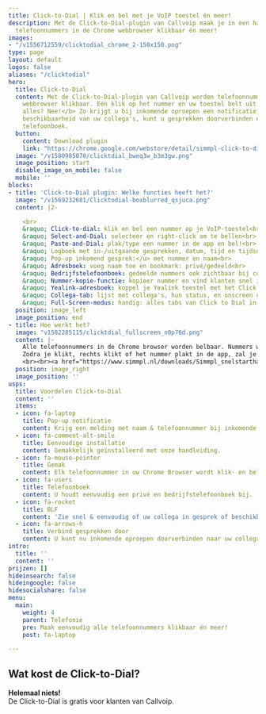 ```yaml
---
title: Click-to-Dial | Klik en bel met je VoIP toestel én meer!
description: Met de Click-to-Dial-plugin van Callvoip maak je in een handomdraai alle
  telefoonnummers in de Chrome webbrowser klikbaar én meer!
images:
- "/v1556712559/clicktodial_chrome_2-150x150.png"
type: page
layout: default
logos: false
aliases: "/clicktodial"
hero:
  title: Click-to-Dial
  content: Met de Click-to-Dial-plugin van Callvoip worden telefoonnummers in de Chrome
    webbrowser klikbaar. Eén klik op het nummer en uw toestel belt uit. <b>Is dit
    alles? Nee!</b> Zo krijgt u bij inkomende oproepen een notificatie, ziet u de
    beschikbaarheid van uw collega's, kunt u gesprekken doorverbinden en heeft u een
    telefoonboek.
  button:
    content: Download plugin
    link: "https://chrome.google.com/webstore/detail/simmpl-click-to-dial/hnjepanannlajhppemgdmcjjpimlhkgm?hl=nl"
  image: "/v1580985070/clicktdial_bweq3w_b3m3gw.png"
  image_position: start
  disable_image_on_mobile: false
  mobile: ''
blocks:
- title: 'Click-to-Dial plugin: Welke functies heeft het?'
  image: "/v1569232681/Clicktodial-boxblurred_qsjuca.png"
  content: |2-

    <br>
    &raquo; Click-to-dial: klik en bel een nummer op je VoIP-toestel<br>
    &raquo; Select-and-Dial: selecteer en right-click om te bellen<br>
    &raquo; Paste-and-Dial: plak/type een nummer in de app en bel!<br>
    &raquo; Logboek met in-/uitgaande gesprekken, datum, tijd en tijdsduur<br>
    &raquo; Pop-up inkomend gesprek:</u> met nummer en naam<br>
    &raquo; Adresboek: voeg naam toe en bookmark: privé/gedeeld<br>
    &raquo; Bedrijfstelefoonboek: gedeelde nummers ook zichtbaar bij collega’s.<br>
    &raquo; Nummer-kopie-functie: kopieer nummer en vind klanten snel in je CRM!<br>
    &raquo; Yealink-adresboek: koppel je Yealink toestel met het Click to Dial adresboek!<br>
    &raquo; Collega-tab: lijst met collega's, hun status, en onscreen doorverbinden<br>
    &raquo; Full-Screen-modus: handig: alles tabs van Click to Dial in één browservenster!<br>
  position: image_left
  image_position: end
- title: Hoe werkt het?
  image: "v1582285115/clicktdial_fullscreen_n0p76d.png"
  content: |-
    Alle telefoonnummers in de Chrome browser worden belbaar. Nummers worden getoond met een groen hoorntje of je kunt ze rechts-klikken of kopiëren en plakken in de Click to Dial app.
    Zodra je klikt, rechts klikt of het nummer plakt in de app, zal je eigen IP-telefoon direct overgaan. Zodra je de hoorn opneemt zal de telefoon starten met bellen naar het nummer waarop je klikte. Hierdoor hoef je zelf geen telefoonnummers meer in te toetsen: geen fouten, geen bril opzetten, geen tijdverlies: gewoon snel en Simmpl bellen!
    <br><br><a href="https://www.simmpl.nl/downloads/Simmpl_snelstarthandleiding_ClicktoDial.pdf" target="_blank"class="button">Handleiding</a>  
  position: image_right
  image_position: ''
usps:
  title: Voordelen Click-to-Dial
  content: ''
  items:
  - icon: fa-laptop
    title: Pop-up notificatie
    content: Krijg een melding met naam & telefoonnummer bij inkomende gesprekken.
  - icon: fa-comment-alt-smile
    title: Eenvoudige installatie
    content: Gemakkelijk geïnstalleerd met onze handleiding.
  - icon: fa-mouse-pointer
    title: Gemak
    content: Elk telefoonnummer in uw Chrome Browser wordt klik- en belbaar.
  - icon: fa-users
    title: Telefoonboek
    content: U houdt eenvoudig een privé en bedrijfstelefoonboek bij.
  - icon: fa-rocket
    title: BLF
    content: 'Zie snel & eenvoudig of uw collega in gesprek of beschikbaar is. '
  - icon: fa-arrows-h
    title: Verbind gesprekken door
    content: U kunt nu inkomende oproepen doorverbinden naar uw collega's.
intro:
  title: ''
  content: ''
prijzen: []
hideinsearch: false
hideingoogle: false
hidesocialshare: false
menu:
  main:
    weight: 4
    parent: Telefonie
    pre: Maak eenvoudig alle telefoonnummers klikbaar én meer!
    post: fa-laptop

---
```

## Wat kost de Click-to-Dial?

**Helemaal niets!**   
De Click-to-Dial is gratis voor klanten van Callvoip.
